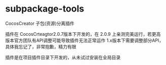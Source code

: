 # subpackage-tools
CocosCreator 子包(资源)分离插件

插件在 CocosCrteagtor2.0.7版本下开发的，在 2.0.9 上亲测完美运行，若更高版本官方团队有API调整可能导致插件无法正常运作
1.x版本下需要调整部分API，具体我忘记了，非常抱歉，精力有限


插件是在项目插件目录下开发的，从未试过安装在全局目录
